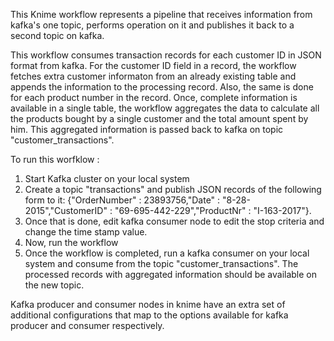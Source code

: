 This Knime workflow represents a pipeline that receives information from kafka's one topic, performs operation on it and publishes it back to a second topic on kafka.

This workflow consumes transaction records for each customer ID in JSON format from kafka. For the customer ID field in a record, the workflow fetches extra customer informaton from an already existing table and appends the information to the processing record. Also, the same is done for each product number in the record. Once, complete information is available in a single table, the workflow aggregates the data to calculate all the products bought by a single customer and the total amount spent by him. This aggregated information is passed back to kafka on topic "customer_transactions".

To run this worfklow :
1. Start Kafka cluster on your local system
2. Create a topic "transactions" and publish JSON records of the following form to it:
{"OrderNumber" : 23893756,"Date" : "8-28-2015","CustomerID" : "69-695-442-229","ProductNr" : "I-163-2017"}.
3. Once that is done, edit kafka consumer node to edit the stop criteria and change the time stamp value.
4. Now, run the workflow
5. Once the workflow is completed, run a kafka consumer on your local system and consume from the topic "customer_transactions". The processed records with aggregated information should be available on the new topic.

Kafka producer and consumer nodes in knime have an extra set of additional configurations that map to the options available for kafka producer and consumer respectively.
